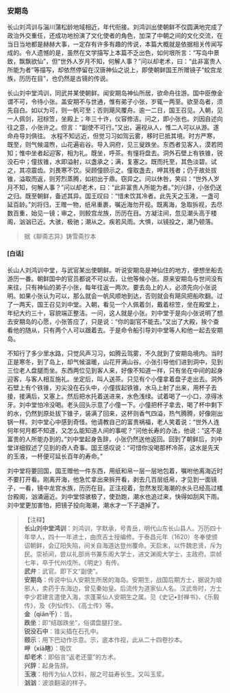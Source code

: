 <script type="text/javascript">
    var head = document.getElementsByTagName('head')[0];
    cssURL = '/public/liao.css';
    linkTag = document.createElement('link');
    linkTag.href = cssURL;
    linkTag.setAttribute('type','text/css');
    linkTag.setAttribute('rel','stylesheet');
    head.appendChild(linkTag);
</script>
### 安期岛

长山刘鸿训与淄川蒲松龄地域相近，年代衔接。刘鸿训出使朝鲜不仅圆满地完成了政治外交重任，还成功地扮演了文化使者的角色，加深了中朝之间的文化交流，在当日当地都是赫赫大事，一定存有许多有趣的传说，本篇大概就是依据相关传闻写成的。令人遗憾的是，虽然在文学描写上本篇不乏出色，如何垠所言：“写岛中景致，飘飘欲仙”，但“世外人岁月不知，何解人事？”问以却老术，曰：“此非富贵人所能为者”等描写，却依然停留在汉唐神仙之说上，即使朝鲜国王所赠镜子“蛟宫龙族，历历在目”，也仍然是古镜的传说。

长山刘中堂鸿训，同武并某使朝鲜。闻安期岛神仙所居，欲命舟往游。国中臣僚金谓不可，令待小张。盖安期不与世通，惟有弟子小张，岁辄一两至。欲至岛者，须先自白。如以为可，则一帆可至；否则飓风覆舟。逾一二日，国王召见。入朝，见一人佩剑，冠棕笠，坐殿上；年三十许，仪容修洁。问之，即小张也。刘因自述向往之意，小张许之。但言：“副使不可行。”又出，遍视从人，惟二人可以从游。遂命舟导刘俱往。
水程不知远近，但觉习习如驾云雾，移时已抵其境。时方严寒，既至，则气候温煦，山花遍岩谷。导入洞府，见三叟跌坐。东西者见客入，漠若罔知；惟中坐者起迎客，相为礼。既坐，呼茶。有憧将盘去。洞外石壁上有铁锥，锐没石中；僮拔锥，水即溢射，以盏承之；满，复塞之。既而托至，其色淡碧。试之，其凉震齿。刘畏寒不饮。臾顾僮颐示之。僮取盏去，呷其残者；仍于故处拔锥，溢取而返，则芳烈蒸腾，如初出于鼎。窃异之。问以休咎，笑曰：“世外人岁月不知，何解人事？”问以却老术，曰：“此非富贵人所能为者。”刘兴辞，小张仍送之归。既至朝鲜，备述其异。国王叹曰：“惜未饮其冷者。此先天之玉液，一盏可延百龄。”刘将归，王赠一物，纸帛重裹，嘱近海勿开视。既离海，急取拆视，去尽数百重，始见一镜；审之，则鲛宫龙族，历历在目。方凝注间，忽见潮头高于楼阁，汹汹已近。大骇，极驰；潮从之。疾若风雨。大惧，以镜投之，潮乃顿落。

</section>

> 据《聊斋志异》铸雪斋抄本

#### [白话]
<aside>

长山人刘鸿训中堂，与武官某出使朝鲜。听说安期岛是神仙住的地方，便想坐船去游历一番。朝鲜国中的官员都说不可以去，让他等候小张。原来安期岛与世间没有来往，只有神仙的弟子小张，每年往返一两次。要去岛上的人，必须先向小张说明。如果小张认为可以，那么就会一帆风顺地到达，否则就会有飓风把船吹翻。过了一两天，国王召见刘中堂。入朝，看见一个人佩着剑，戴着棕笠，坐在殿堂上，年纪大约三十，容貌端正整洁。一问，这人就是小张。刘中堂于是向小张说明了想去安期岛的心愿，小张答应了，只是说：“你的副官不能去。”又出了大殿，挨个查看他的随从，只有两个人可以跟着去。于是命令船引导刘中堂等人和他一起去安期岛。

不知行了多少里水路，只觉风声习习，如腾云驾雾，不久就到了安期岛境内。当时正是寒冬，到了岛上，却气候温暖，山花开满山谷。小张引导他们进到洞中，见到三位老人盘腿而坐。东西两位见到客人来，好像不知道一样，只有坐在中间的起身迎客，与客人相互施礼。坐定后，叫人送茶。只见有个小僮拿着盘子走出去。洞外石壁上有个铁锥，刃尖没在石头中，小僮拔起铁锥，水马上射了出来，用杯子去接，接满后，又塞上。然后把水托着送进来，水色浅绿。试着喝了一小口，凉得冰牙。刘中堂怕冷没喝。老头回头示意了小僮一下。小僮把杯子拿去，喝了杯中剩下的水，仍然到原处拔下锥子，装满了回来，这杯则香气四溢，热气腾腾，好像刚出锅一样。刘中堂心中感到奇怪。他请教自己的富贵祸福，老人笑着说：“世外人连何年何月都不知道，又怎么能知道人间的事呢？”问他长寿的办法，他说：“这不是富贵的人所能办到的。”刘中堂起身告辞，小张仍然送他返回。回到了朝鲜后，刘中堂详细叙述了见到的奇人奇事。国王感叹说：“可惜你没喝那杯冷茶，这水是先天的玉液，一杯便可延长百年的寿命。”

刘中堂将要回国，国王赠他一件东西，用纸和帛一层一层地包着，嘱咐他离海近时不要打开看。刚离开海，他急忙拿出来拆开看，剥去几百层纸帛，才见到一面镜子，一看，镜中龙宫水族，历历在目。正注视着，忽然发现海潮的水头已经高过楼台殿阁，汹涌逼近。刘中堂惊骇极了，使劲跑，潮水也追过来，快得如刮风下雨。刘中堂更加害怕，把镜子投向海潮，潮水才一下子退掉了。

</aside>

> 【注释】  
<b>长山刘中堂鸿训</b>：刘鸿训，字默承，号青岳，明代山东长山县人。万历四十年举人，四十一年进士，由庶吉士授编修。于泰昌元年（1620）冬奉使颁诏朝鲜，会辽阳失陷，间关自海道达登州覆命。天启末，以忤魏忠贤，斥为民。崇祯间，尝以礼部尚书兼东阁大学士，进文渊阁大学士，主政府。崇帧七年，卒于代州戍所。《明史》有传。  
<b>武弁</b>：武官。即下文“副使”。  
<b>安期岛</b>：传说中仙人安期生所居的海岛。安期生，战国后期方士，据说为琅邪人，卖药于东海边，曾见秦始皇。后流传为道家仙人名。汉武帝时，方士李少君建言遣使入海，求蓬莱仙人安期生之属。见《史记•封禅书》、《乐毅传》，及《列仙传》、《高士传》等。  
<b>金（qiān千）</b>：皆。  
<b>跌坐</b>：即“结跏跌坐”，俗谓盘腿打坐。  
<b>锐没石中</b>：锥尖插在石孔中。  
<b>颐示</b>：用下巴动作示意。示，底本作视，此从二十四卷抄本。  
<b>呷（xiā瞎）</b>：吸饮  
<b>却老术</b>：即俗言”返老还童”的方术。  
<b>兴辞</b>：起身告辞。  
<b>玉液</b>：相传为仙人饮料，服之可益寿长生。又叫玉浆。  
<b>汹汹</b>：波浪翻滚的样子。  
